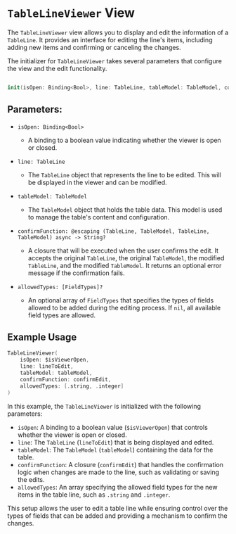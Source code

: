 # `TableLineViewer` View

The `TableLineViewer` view allows you to display and edit the information of a `TableLine`. It provides an interface for editing the line's items, including adding new items and confirming or canceling the changes.


The initializer for `TableLineViewer` takes several parameters that configure the view and the edit functionality.

``` swift

init(isOpen: Binding<Bool>, line: TableLine, tableModel: TableModel, confirmFunction: @escaping (TableLine, TableModel, TableLine, TableModel) async -> String?, allowedTypes: [FieldTypes]? = nil)

```


## Parameters:
- `isOpen: Binding<Bool>`
  - A binding to a boolean value indicating whether the viewer is open or closed.

- `line: TableLine`
  - The `TableLine` object that represents the line to be edited. This will be displayed in the viewer and can be modified.

- `tableModel: TableModel`
  - The `TableModel` object that holds the table data. This model is used to manage the table's content and configuration.

- `confirmFunction: @escaping (TableLine, TableModel, TableLine, TableModel) async -> String?`
  - A closure that will be executed when the user confirms the edit. It accepts the original `TableLine`, the original `TableModel`, the modified `TableLine`, and the modified `TableModel`. It returns an optional error message if the confirmation fails.

- `allowedTypes: [FieldTypes]?`
  - An optional array of `FieldTypes` that specifies the types of fields allowed to be added during the editing process. If `nil`, all available field types are allowed.

## Example Usage

```swift
TableLineViewer(
    isOpen: $isViewerOpen,
    line: lineToEdit,
    tableModel: tableModel,
    confirmFunction: confirmEdit,
    allowedTypes: [.string, .integer]
)
```
In this example, the `TableLineViewer` is initialized with the following parameters:

- `isOpen`: A binding to a boolean value (`$isViewerOpen`) that controls whether the viewer is open or closed.
- `line`: The `TableLine` (`lineToEdit`) that is being displayed and edited.
- `tableModel`: The `TableModel` (`tableModel`) containing the data for the table.
- `confirmFunction`: A closure (`confirmEdit`) that handles the confirmation logic when changes are made to the line, such as validating or saving the edits.
- `allowedTypes`: An array specifying the allowed field types for the new items in the table line, such as `.string` and `.integer`.

This setup allows the user to edit a table line while ensuring control over the types of fields that can be added and providing a mechanism to confirm the changes.